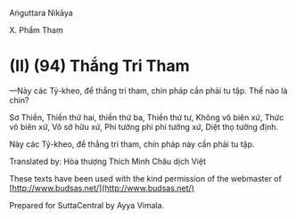 Aṅguttara Nikāya

X. Phẩm Tham

# (II) (94) Thắng Tri Tham

—Này các Tỷ-kheo, để thắng tri tham, chín pháp cần phải tu tập. Thế nào là chín?

Sơ Thiền, Thiền thứ hai, thiền thứ ba, Thiền thứ tư, Không vô biên xứ, Thức vô biên xứ, Vô sở hữu xứ, Phi tưởng phi phi tưởng xứ, Diệt thọ tưởng định.

Này các Tỷ-kheo, để thắng tri tham, chín pháp này cần phải tu tập.

Translated by: Hòa thượng Thích Minh Châu dịch Việt

These texts have been used with the kind permission of the webmaster of [http://www.budsas.net/](http://www.budsas.net/)

Prepared for SuttaCentral by Ayya Vimala.